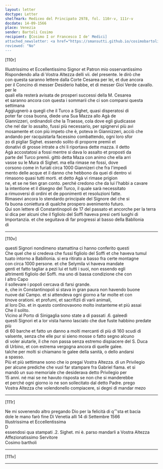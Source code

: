 ```yaml
---
layout: letter
doctype: Letter
shelfmark: Mediceo del Principato 2978, fol. 110r-v, 111r-v
docdate: 14-09-1566
place: Venezia
sender: Bartoli Cosimo
recipient: [Cosimo I or Francesco I de' Medici]
attached_newsletter: <a href="https://smansutti.github.io/cosimobartoli/texts/3079_187/">3079_187</a>
reviewed: "No"
---
```


[110r]  
  
  
Illustrissimo et Eccellentissimo Signor et Patron mio osservantissimo  
Rispondendo alla di Vostra Altezza delli vii. del presente. le dirò che  
con questa saranno lettere dalla Corte Cesarea per lei, et due ancora  
per il Concino di messer Desiderio habbe, et di messer Gioi Verde cavallo. per le  
quali ella resterà avisata de prosperi successi della M. Cesarea  
et saranno ancora con questa i sommarii che ci son comparsi questa settimana  
Aggiugnerò a quegli che il Turco a Sighet, quasi disperatosi di  
poter far cosa buona, diede una Sua Mazza allo Agà de  
Giannizzeri, ordinandoli che la Traesse, cola dove egli giudicasse  
che nel dar lo assalto, fussi più necessario, per spignervi più avi  
mosamente et con più impeto che è, poteva in Giannizzeri, acciò che  
andando per racquistarla facessino combattendo, ogni loro sfor  
zo di pigliar Sighet. essendo solito di proporre premii et  
donativi di grosse intrate a chi li riportava dette mazza. il detto  
Agà accostatosi a fossi mentre si dava lo assalto et proposti da  
parte del Turco premii. gittò detta Maza con animo che ella arri  
vasse su le Mura di Sighet. ma ella rimase ne fossi, dove  
corsono come in furiati circa 1000 Giannizeri che fra l'impedì  
mento delle acque et il danno che hebbono da quei di dentro vi  
rimasono quasi tutti morti. et detto Agà vi rimase prigion  
ne, et se ne tien gran conto. perché credono che da lui l'habbi a cavare  
la intentione et il disegno del Turco, il quale sarà necessitato  
a rimuoversi di ordini et de pponimenti et resoluzioni fatte.  
Rimasevi ancora lo stendardo principale del Signore del che si  
fa buona coniettura di qualche prospero avenimento futuro.  
Qui son lettere di Constantinopoli de 17 del passato et ancorche per la terra  
si dica per alcuni che il figliolo del Soffi haveva presi certi luoghi di  
Importanzia. et che seguitava di far progressi al basso della Babllonia  
di  
  
---  

[110v]  
  
  
questi Signori nondimeno stamattina ci hanno conferito questi  
Che quel che si credeva che fussi figliolo del Soffi et che haveva tumul  
tuato intorno a Babillonia. si era ritirato a basso fra certe montagne  
con circa 1000 persone. et che Selymila vi haveva mandate  
genti et fatto tagliar a pezi lui et tutti i suoi, non essendo egli  
altrimenti figliolo del Soffi. ma uno di bassa condizione che con  
l altro Capo  
il sollevare i popoli cercava di farsi grande.  
è, che in Constantinopoli si stava in gran paura non havendo buone  
nuove dal Campo. et si attendeva ogni giorno a far molte et con  
tinove orationi. et profumi, et sacrifizii di varii animali,  
al loro Dio. et in questo continovavono molto instanteme et più assai  
Che il solito.  
Vicino al Porto di Sinigaglia sono state a dì passati .6. galeedì  
questi Signori et a lor vista hanno lasciato che due fuste habbino predate più  
di 60 barche et fatto un danno a molti mercanti di più di 160 scudi di  
valsente, senza che elle pur si sieno mosse o fatto segno alcuno  
di voler aiutarle, il che non passa senza estremo dispiacere del S. Duca  
di Urbino, et con estrema vergogna ancora di quelle galee.  
talche per molti si chiamano le galee della sanità, o dello andarsi  
a spasso.  
Più et più settimane sono che io pregai Vostra Altezza. di un Privilegio  
per alcune prediche che vuol far stampare fra Gabriel fiama. et si  
mandò un suo memoriale che desiderava detto Privilegio per  
15 anni. né mai se ne havuto risposta se non che si manderebbe  
et perché ogni giorno io ne son sollecitato dal detto Padre. prego  
Vostra Altezza che volendonello compiacere, si degni di mandar mezo  
  
---  

[111r]  
  
  
Ne mi sovenendo altro pregando Dio per la felicità di q⁀sta et bacia  
dole le mano farò fine Di Venetia alli 14 di Settembre 1566  
Illustrissima et Eccellentissima  
D  
essendosi qua stampati .2. Sighet. mi è. parso mandarli a Vostra Altezza  
Affezionatissimo Servitore  
Cosimo bartholi  
  
---  

[111v]  
  
  
  
---  

